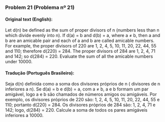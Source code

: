 ### Problem 21 (Problema nº 21)

#### Original text (English):
Let d(n) be defined as the sum of proper divisors of n (numbers less than n which divide evenly into n).
If d(a) = b and d(b) = a, where a ≠ b, then a and b are an amicable pair and each of a and b are called amicable numbers. For example, the proper divisors of 220 are 1, 2, 4, 5, 10, 11, 20, 22, 44, 55 and 110; therefore d(220) = 284. The proper divisors of 284 are 1, 2, 4, 71 and 142; so d(284) = 220.
Evaluate the sum of all the amicable numbers under 10000.


#### Tradução (Português Brasileiro):
Seja d(n) definida como a soma dos divisores próprios de n ( divisores de n inferiores a n).
Se d(a) = b e d(b) = a, com a ≠ b, a e b formam um par amigável, logo a e b são chamados de números amigos ou amigáveis. Por exemplo, os divisores próprios de 220 são: 1, 2, 4, 5, 10, 11, 20, 22, 44, 55 e 110; portanto d(220) = 284. Os divisores próprios de 284 são: 1, 2, 4, 71 e 142; logo, d(284) = 220. Calcule a soma de todos os pares amigáveis inferiores a 10000.
    
